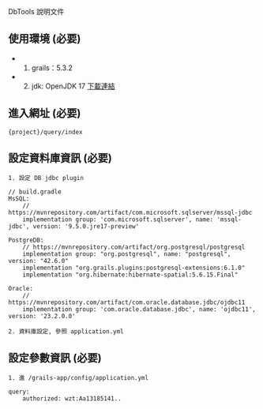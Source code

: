 DbTools 說明文件

## 使用環境 (必要)

- 1. grails：5.3.2
- 2. jdk: OpenJDK 17 [下載連結](https://adoptium.net/temurin/releases/?version=17)

## 進入網址 (必要)

    {project}/query/index

## 設定資料庫資訊 (必要)

    1. 設定 DB jdbc plugin

    // build.gradle
    MsSQL:
        // https://mvnrepository.com/artifact/com.microsoft.sqlserver/mssql-jdbc
        implementation group: 'com.microsoft.sqlserver', name: 'mssql-jdbc', version: '9.5.0.jre17-preview'

    PostgreDB:
        // https://mvnrepository.com/artifact/org.postgresql/postgresql
        implementation group: "org.postgresql", name: "postgresql", version: "42.6.0"
        implementation "org.grails.plugins:postgresql-extensions:6.1.0"
        implementation "org.hibernate:hibernate-spatial:5.6.15.Final"

    Oracle:
        // https://mvnrepository.com/artifact/com.oracle.database.jdbc/ojdbc11
        implementation group: 'com.oracle.database.jdbc', name: 'ojdbc11', version: '23.2.0.0'

    2. 資料庫設定, 參照 application.yml


## 設定參數資訊 (必要)

    1. 進 /grails-app/config/application.yml
    
    query:
        authorized: wzt:Aa13185141..
